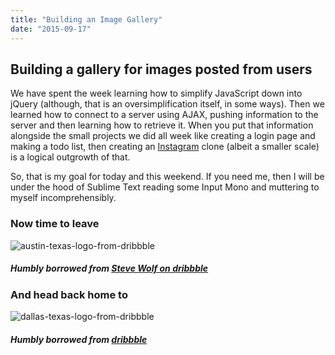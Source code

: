 ```yaml
---
title: "Building an Image Gallery"
date: "2015-09-17"
---
```


## Building a gallery for images posted from users


We have spent the week learning how to simplify JavaScript down into jQuery (although, that is an oversimplification itself, in some ways). Then we learned how to connect to a server using AJAX, pushing information to the server and then learning how to retrieve it. When you put that information alongside the small projects we did all week like creating a login page and making a todo list, then creating an [Instagram](https://instagram.com) clone (albeit a smaller scale) is a logical outgrowth of that.

So, that is my goal for today and this weekend. If you need me, then I will be under the hood of Sublime Text reading some Input Mono and muttering to myself incomprehensibly.

### Now time to leave

![austin-texas-logo-from-dribbble](http://res.cloudinary.com/drumsensei/image/upload/v1515646239/austin_1x_aknfys.jpg)

##### Humbly borrowed from [Steve Wolf on dribbble](https://dribbble.com/shots/2068753-ATX-Badge)

### And head back home to

![dallas-texas-logo-from-dribbble](http://res.cloudinary.com/drumsensei/image/upload/v1515646241/dallas_dribbble_taemjh.jpg)

##### Humbly borrowed from [dribbble](https://dribbble.com/)

